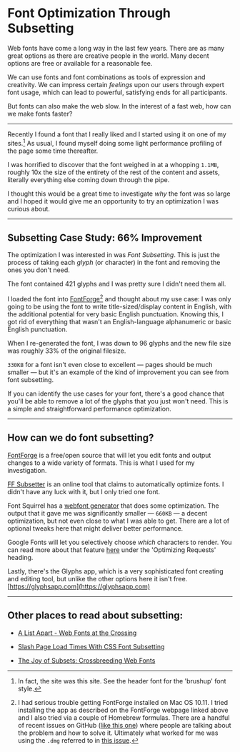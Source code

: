 # Font Optimization Through Subsetting

Web fonts have come a long way in the last few years. There are as many great
options as there are creative people in the world. Many decent options are free
or available for a reasonable fee.

We can use fonts and font combinations as tools of expression and creativity.
We can impress certain _feelings_ upon our users through expert font usage,
which can lead to powerful, satisfying ends for all participants.

But fonts can also make the web slow. In the interest of a fast web,
how can we make fonts faster?

---

Recently I found a font that I really liked and I started using it on one of my sites.[^1]
As usual, I found myself doing some light performance profiling of the page
some time thereafter.

I was horrified to discover that the font weighed in at a whopping `1.1MB`,
roughly 10x the size of the entirety of the rest of the content and assets,
literally everything else coming down through the pipe.

I thought this would be a great time to investigate _why_ the font was so large
and I hoped it would give me an opportunity to try an optimization
I was curious about.


---

## Subsetting Case Study: 66% Improvement

The optimization I was interested in was _Font Subsetting_.
This is just the process of taking each _glyph_ (or character) in the font
and removing the ones you don't need.

The font contained 421 glyphs and I was pretty sure I didn't need them all.

I loaded the font into [FontForge](http://fontforge.github.io)[^2] and thought
about my use case: I was only going to be using the font to write
title-sized/display content in English, with the additional potential for
very basic English punctuation. Knowing this, I got rid of everything that wasn't
an English-language alphanumeric or basic English punctuation.

When I re-generated the font, I was down to 96 glyphs and the new file size
was roughly 33% of the original filesize.

`330KB` for a font isn't even close to excellent &mdash; pages should be
much smaller &mdash; but it's an example of the kind of improvement you
can see from font subsetting.

If you can identify the use cases for your font, there's a good chance
that you'll be able to remove a lot of the glyphs that you just won't need.
This is a simple and straightforward performance optimization.


---

## How can we do font subsetting?

[FontForge](http://fontforge.github.io) is a free/open source that will let you edit
fonts and output changes to a wide variety of formats. This is what I used
for my investigation.

[FF Subsetter](http://www.subsetter.com/) is an online tool
that claims to automatically optimize fonts. I didn't have any luck with it,
but I only tried one font.

Font Squirrel has a
[webfont generator](http://www.fontsquirrel.com/tools/webfont-generator)
that does some optimization. The output that it gave me was
significantly smaller &mdash; `660KB` &mdash; a decent optimization,
but not even close to what I was able to get.
There are a lot of optional tweaks here that might  deliver better performance.


Google Fonts will let you selectively choose _which_ characters to render.
You can read more about that feature
[here](https://developers.google.com/fonts/docs/getting_started?hl=en#Optimizing_Requests)
under the 'Optimizing Requests' heading.


Lastly, there's the Glyphs app, which is a very sophisticated font
creating and editing tool, but unlike the other options here it isn't free.
[https://glyphsapp.com](https://glyphsapp.com)

---

## Other places to read about subsetting:

- [A List Apart - Web Fonts at the Crossing](http://alistapart.com/article/fonts-at-the-crossing)

- [Slash Page Load Times With CSS Font Subsetting](http://thenewcode.com/878/Slash-Page-Load-Times-With-CSS-Font-Subsetting)

- [The Joy of Subsets: Crossbreeding Web Fonts](http://www.sitepoint.com/joy-of-subsets-web-fonts/)

[^1]: In fact, the site was this site. See the header font for the 'brushup'
      font style.
[^2]: I had serious trouble getting FontForge installed on Mac OS 10.11.
      I tried installing the app as described on the FontForge webpage linked above
      and I also tried via a couple of Homebrew formulas.
      There are a handful of recent issues on GitHub
      ([like this one](https://github.com/fontforge/fontforge/issues/2542))
      where people are talking about the problem and how to solve it.
      Ultimately what worked for me was using the `.dmg` referred to in
      [this issue](https://github.com/fontforge/fontforge/issues/2530#issuecomment-148997584).
